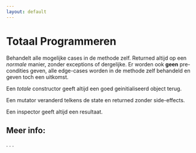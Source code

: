 ```yaml
---
layout: default
---
```


# Totaal Programmeren

Behandelt alle mogelijke cases in de methode zelf. Returned altijd op een *normale* manier, zonder exceptions of dergelijke. Er worden ook **geen** pre-condities geven, alle edge-cases worden in de methode zelf behandeld en geven toch een uitkomst.

Een *totale* constructor geeft altijd een goed geinitialiseerd object terug.

Een mutator veranderd telkens de state en returned zonder side-effects.

Een inspector geeft altijd een resultaat.

<!--more-->

## Meer info:

. . .
